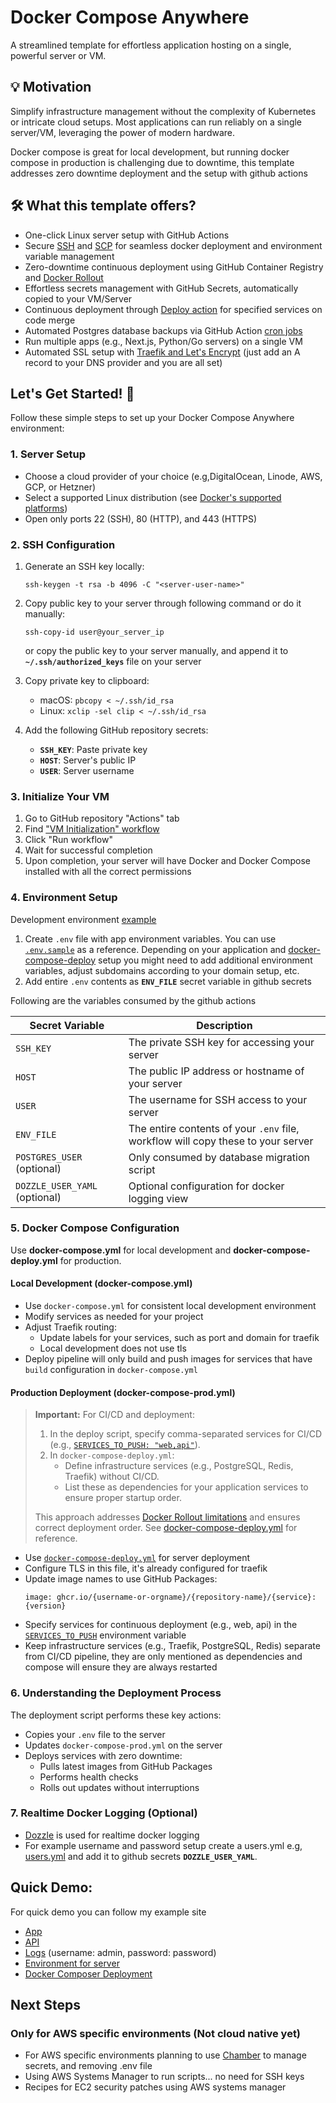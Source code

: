 # Docker Compose Anywhere

A streamlined template for effortless application hosting on a single, powerful server or VM.

## 💡 Motivation
Simplify infrastructure management without the complexity of Kubernetes or intricate cloud setups. Most applications can run reliably on a single server/VM, leveraging the power of modern hardware.

Docker compose is great for local development, but running docker compose in production is challenging due to downtime, this template addresses zero downtime deployment and the setup with github actions

## 🛠️ What this template offers?
- One-click Linux server setup with GitHub Actions
- Secure [SSH](https://github.com/appleboy/ssh-action) and [SCP](https://github.com/appleboy/scp-action) for seamless docker deployment and environment variable management
- Zero-downtime continuous deployment using GitHub Container Registry and [Docker Rollout](https://github.com/Wowu/docker-rollout)
- Effortless secrets management with GitHub Secrets, automatically copied to your VM/Server
- Continuous deployment through [Deploy action](https://github.com/hadijaveed/docker-compose-anywhere/blob/main/.github/workflows/deploy.yml#L12) for specified services on code merge
- Automated Postgres database backups via GitHub Action [cron jobs](https://github.com/hadijaveed/docker-compose-anywhere/blob/main/.github/workflows/db-backup.yml)
- Run multiple apps (e.g., Next.js, Python/Go servers) on a single VM
- Automated SSL setup with [Traefik and Let's Encrypt](https://doc.traefik.io/traefik/user-guides/docker-compose/acme-tls/) (just add an A record to your DNS provider and you are all set)

## Let's Get Started! 🚀

Follow these simple steps to set up your Docker Compose Anywhere environment:

### 1. Server Setup
- Choose a cloud provider of your choice (e.g,DigitalOcean, Linode, AWS, GCP, or Hetzner)
- Select a supported Linux distribution (see [Docker's supported platforms](https://docs.docker.com/engine/install/#supported-platforms))
- Open only ports 22 (SSH), 80 (HTTP), and 443 (HTTPS)

### 2. SSH Configuration
1. Generate an SSH key locally:
   ```
   ssh-keygen -t rsa -b 4096 -C "<server-user-name>"
   ```

2. Copy public key to your server through following command or do it manually:
   ```
   ssh-copy-id user@your_server_ip
   ```

   or copy the public key to your server manually, and append it to **`~/.ssh/authorized_keys`** file on your server

3. Copy private key to clipboard:
   - macOS: `pbcopy < ~/.ssh/id_rsa`
   - Linux: `xclip -sel clip < ~/.ssh/id_rsa`

4. Add the following GitHub repository secrets:
   - **`SSH_KEY`**: Paste private key
   - **`HOST`**: Server's public IP
   - **`USER`**: Server username

### 3. Initialize Your VM
1. Go to GitHub repository "Actions" tab
2. Find ["VM Initialization" workflow](https://github.com/hadijaveed/docker-compose-anywhere/actions/workflows/vm_init.yml)
3. Click "Run workflow"
4. Wait for successful completion
5. Upon completion, your server will have Docker and Docker Compose installed with all the correct permissions

### 4. Environment Setup
Development environment [example](https://github.com/hadijaveed/docker-compose-anywhere/blob/main/examples/environment)

1. Create `.env` file with app environment variables. You can use [`.env.sample`](https://github.com/hadijaveed/docker-compose-anywhere/blob/main/.env.sample) as a reference. Depending on your application and [docker-compose-deploy](https://github.com/hadijaveed/docker-compose-anywhere/blob/main/docker-compose-deploy.yml) setup you might need to add additional environment variables, adjust subdomains according to your domain setup, etc.
2. Add entire `.env` contents as **`ENV_FILE`** secret variable in github secrets

Following are the variables consumed by the github actions

| Secret Variable | Description |
|-----------------|-------------|
| `SSH_KEY` | The private SSH key for accessing your server |
| `HOST` | The public IP address or hostname of your server |
| `USER` | The username for SSH access to your server |
| `ENV_FILE` | The entire contents of your `.env` file, workflow will copy these to your server |
| `POSTGRES_USER` (optional) | Only consumed by database migration script |
| `DOZZLE_USER_YAML` (optional) | Optional configuration for docker logging view |


### 5. Docker Compose Configuration

Use **docker-compose.yml** for local development and **docker-compose-deploy.yml** for production.

#### Local Development (docker-compose.yml)
- Use `docker-compose.yml` for consistent local development environment
- Modify services as needed for your project
- Adjust Traefik routing:
  - Update labels for your services, such as port and domain for traefik
  - Local development does not use tls
- Deploy pipeline will only build and push images for services that have `build` configuration in `docker-compose.yml`

#### Production Deployment (docker-compose-prod.yml)
> **Important:** For CI/CD and deployment:
> 
> 1. In the deploy script, specify comma-separated services for CI/CD (e.g., [`SERVICES_TO_PUSH: "web,api"`](https://github.com/hadijaveed/docker-compose-anywhere/blob/main/.github/workflows/deploy.yml#L12)).
> 2. In `docker-compose-deploy.yml`:
>    - Define infrastructure services (e.g., PostgreSQL, Redis, Traefik) without CI/CD.
>    - List these as dependencies for your application services to ensure proper startup order.
> 
> This approach addresses [Docker Rollout limitations](https://github.com/Wowu/docker-rollout?tab=readme-ov-file#%EF%B8%8F-caveats) and ensures correct deployment order. See [docker-compose-deploy.yml](https://github.com/hadijaveed/docker-compose-anywhere/blob/main/docker-compose-deploy.yml) for reference.

- Use [`docker-compose-deploy.yml`](https://github.com/hadijaveed/docker-compose-anywhere/blob/main/docker-compose-deploy.yml) for server deployment
- Configure TLS in this file, it's already configured for traefik
- Update image names to use GitHub Packages:
  ```
  image: ghcr.io/{username-or-orgname}/{repository-name}/{service}:{version}
  ```
- Specify services for continuous deployment (e.g., web, api) in the [`SERVICES_TO_PUSH`](https://github.com/hadijaveed/docker-compose-anywhere/blob/main/.github/workflows/deploy.yml#L12) environment variable
- Keep infrastructure services (e.g., Traefik, PostgreSQL, Redis) separate from CI/CD pipeline, they are only mentioned as dependencies and compose will ensure they are always restarted



### 6. Understanding the Deployment Process

The deployment script performs these key actions:
- Copies your `.env` file to the server
- Updates `docker-compose-prod.yml` on the server
- Deploys services with zero downtime:
  - Pulls latest images from GitHub Packages
  - Performs health checks
  - Rolls out updates without interruptions

### 7. Realtime Docker Logging (Optional)
- [Dozzle](https://github.com/hadijaveed/docker-compose-anywhere/tree/main/dozzle) is used for realtime docker logging
- For example username and password setup create a users.yml e.g, [users.yml](https://github.com/hadijaveed/docker-compose-anywhere/blob/main/dozzle/data/users.yml) and add it to github secrets **`DOZZLE_USER_YAML`**.

## Quick Demo:
For quick demo you can follow my example site
- [App](https://app.hadijaveed.me/)
- [API](https://api.hadijaveed.me/ping)
- [Logs](https://dozzle.hadijaveed.me/) (username: admin, password: password)
- [Environment for server](https://github.com/hadijaveed/docker-compose-anywhere/blob/main/examples/environment)
- [Docker Composer Deployment](https://github.com/hadijaveed/docker-compose-anywhere/blob/main/docker-compose-deploy.yml)


## Next Steps

### Only for AWS specific environments (Not cloud native yet)

- For AWS specific environments planning to use [Chamber](https://github.com/segmentio/chamber) to manage secrets, and removing .env file
- Using AWS Systems Manager to run scripts... no need for SSH keys
- Recipes for EC2 security patches using AWS systems manager
